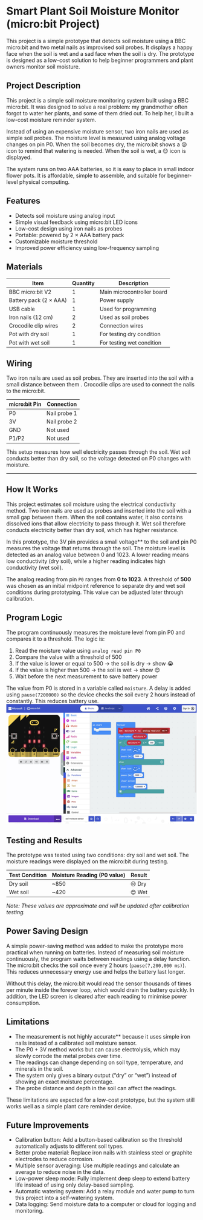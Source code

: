 # Smart Plant Soil Moisture Monitor (micro:bit Project)

This project is a simple prototype that detects soil moisture using a BBC micro:bit and two metal nails as improvised soil probes. It displays a happy face when the soil is wet and a sad face when the soil is dry. The prototype is designed as a low-cost solution to help beginner programmers and plant owners monitor soil moisture.

## Project Description

This project is a simple soil moisture monitoring system built using a BBC micro:bit. It was designed to solve a real problem: my grandmother often forgot to water her plants, and some of them dried out. To help her, I built a low-cost moisture reminder system.

Instead of using an expensive moisture sensor, two iron nails are used as simple soil probes. The moisture level is measured using analog voltage changes on pin P0. When the soil becomes dry, the micro:bit shows a 😢 icon to remind that watering is needed. When the soil is wet, a 😊 icon is displayed.

The system runs on two AAA batteries, so it is easy to place in small indoor flower pots. It is affordable, simple to assemble, and suitable for beginner-level physical computing.

## Features
- Detects soil moisture using analog input
- Simple visual feedback using micro:bit LED icons
- Low-cost design using iron nails as probes
- Portable: powered by 2 × AAA battery pack
- Customizable moisture threshold
- Improved power efficiency using low-frequency sampling
  
## Materials

| Item | Quantity | Description |
|------|----------|-------------|
| BBC micro:bit V2 | 1 | Main microcontroller board |
| Battery pack (2 × AAA) | 1 | Power supply |
| USB cable | 1 | Used for programming |
| Iron nails (12 cm) | 2 | Used as soil probes |
| Crocodile clip wires | 2 | Connection wires |
| Pot with dry soil | 1 | For testing dry condition |
| Pot with wet soil | 1 | For testing wet condition |

## Wiring

Two iron nails are used as soil probes. They are inserted into the soil with a small distance between them . Crocodile clips are used to connect the nails to the micro:bit.

| micro:bit Pin | Connection |
|---------------|------------|
| P0 | Nail probe 1 |
| 3V | Nail probe 2 |
| GND | Not used |
| P1/P2 | Not used |

This setup measures how well electricity passes through the soil. Wet soil conducts better than dry soil, so the voltage detected on P0 changes with moisture.

---
## How It Works

This project estimates soil moisture using the electrical conductivity method. Two iron nails are used as probes and inserted into the soil with a small gap between them. When the soil contains water, it also contains dissolved ions that allow electricity to pass through it. Wet soil therefore conducts electricity better than dry soil, which has higher resistance.

In this prototype, the 3V pin provides a small voltage** to the soil and pin P0 measures the voltage that returns through the soil. The moisture level is detected as an analog value between 0 and 1023. A lower reading means low conductivity (dry soil), while a higher reading indicates high conductivity (wet soil).

The analog reading from pin `P0` ranges from **0 to 1023**. A threshold of **500** was chosen as an initial midpoint reference to separate dry and wet soil conditions during prototyping. This value can be adjusted later through calibration.

## Program Logic

The program continuously measures the moisture level from pin P0 and compares it to a threshold. The logic is:

1. Read the moisture value using `analog read pin P0`
2. Compare the value with a threshold of 500
3. If the value is lower or equal to 500 → the soil is dry → show 😭
4. If the value is higher than 500 → the soil is wet → show 😊
5. Wait before the next measurement to save battery power

The value from P0 is stored in a variable called `moisture`. A delay is added using `pause(7200000)` so the device checks the soil every 2 hours instead of constantly. This reduces battery use.
![MakeCode Program](docs/WechatIMG263.jpeg)

## Testing and Results

The prototype was tested using two conditions: dry soil and wet soil. The moisture readings were displayed on the micro:bit during testing.

| Test Condition | Moisture Reading (P0 value) | Result |
|----------------|-----------------------------|--------|
| Dry soil       | ~850                        | 😢 Dry |
| Wet soil       | ~420                        | 😊 Wet |

*Note: These values are approximate and will be updated after calibration testing.*

## Power Saving Design

A simple power-saving method was added to make the prototype more practical when running on batteries. Instead of measuring soil moisture continuously, the program waits between readings using a delay function. The micro:bit checks the soil once every 2 hours (`pause(7,200,000 ms)`). This reduces unnecessary energy use and helps the battery last longer.

Without this delay, the micro:bit would read the sensor thousands of times per minute inside the forever loop, which would drain the battery quickly. In addition, the LED screen is cleared after each reading to minimise power consumption.


## Limitations

- The measurement is not highly accurate** because it uses simple iron nails instead of a calibrated soil moisture sensor.
- The P0 + 3V method works but can cause electrolysis, which may slowly corrode the metal probes over time.
- The readings can change depending on soil type, temperature, and minerals in the soil.
- The system only gives a binary output (“dry” or “wet”) instead of showing an exact moisture percentage.
- The probe distance and depth in the soil can affect the readings.

These limitations are expected for a low-cost prototype, but the system still works well as a simple plant care reminder device.

## Future Improvements

- Calibration button: Add a button-based calibration so the threshold automatically adjusts to different soil types.
- Better probe material: Replace iron nails with stainless steel or graphite electrodes to reduce corrosion.
- Multiple sensor averaging: Use multiple readings and calculate an average to reduce noise in the data.
- Low-power sleep mode: Fully implement deep sleep to extend battery life instead of using only delay-based sampling.
- Automatic watering system: Add a relay module and water pump to turn this project into a self-watering system.
- Data logging: Send moisture data to a computer or cloud for logging and monitoring.




